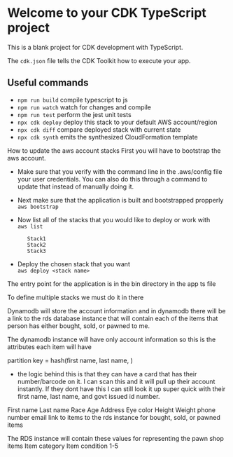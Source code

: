 # Welcome to your CDK TypeScript project

This is a blank project for CDK development with TypeScript.

The `cdk.json` file tells the CDK Toolkit how to execute your app.

## Useful commands

* `npm run build`   compile typescript to js
* `npm run watch`   watch for changes and compile
* `npm run test`    perform the jest unit tests
* `npx cdk deploy`  deploy this stack to your default AWS account/region
* `npx cdk diff`    compare deployed stack with current state
* `npx cdk synth`   emits the synthesized CloudFormation template


How to update the aws account stacks
First you will have to bootstrap the aws account.
- Make sure that you verify with the command line in the .aws/config file your user credentials. 
  You can also do this through a command to update that instead of manually doing it.
- Next make sure that the application is built and bootstrapped propperly<br>
  ```aws bootstrap```
- Now list all of the stacks that you would like to deploy or work with <br>
  ```aws list```<br>

  ```
     Stack1
     Stack2
     Stack3
     ```
- Deploy the chosen stack that you want <br>
  ```aws deploy <stack name>```



The entry point for the application is in the bin directory in the app ts file

To define multiple stacks we must do it in there


Dynamodb will store the account information and in dynamodb there will be a link to the rds database instance that will contain each of the items that person has either bought, sold, or pawned to me.

The dynamodb instance will have only account information so this is the attributes each item will have

partition key = hash(first name, last name, <identifying number or drivers license number>)
- the logic behind this is that they can have a card that has their number/barcode on it. I can scan this and it will pull up their account instantly. If they dont have this I can still look it up super quick with their first name, last name, and govt issued id number.

First name
Last name
Race
Age
Address
Eye color
Height
Weight
phone number
email
link to items to the rds instance for bought, sold, or pawned items

The RDS instance will contain these values for representing the pawn shop items
Item category
Item condition 1-5





